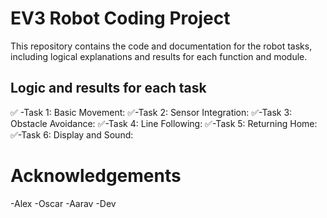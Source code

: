 # EV3 Robot Coding Project
This repository contains the code and documentation for the robot tasks, including logical explanations and results for each function and module.
## Logic and results for each task
✅  -Task 1: Basic Movement:
✅-Task 2: Sensor Integration:
✅-Task 3: Obstacle Avoidance:
✅-Task 4: Line Following:
✅-Task 5: Returning Home:
✅-Task 6: Display and Sound:
# Acknowledgements
-Alex
-Oscar
-Aarav
-Dev
